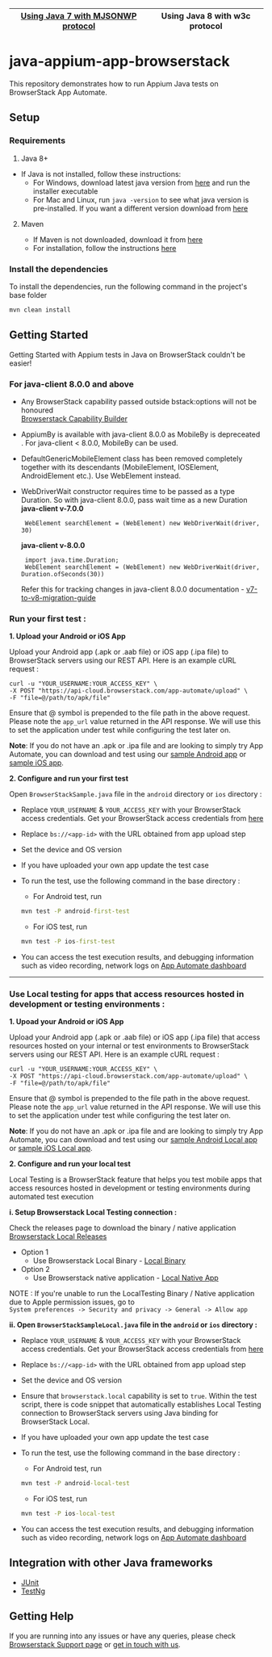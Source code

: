 | [Using Java 7 with MJSONWP protocol](./java_7/README.md) | Using Java 8 with w3c protocol |
|--------------------------------------------------------- | ------------------------------ |

# java-appium-app-browserstack

This repository demonstrates how to run Appium Java tests on BrowserStack App Automate.

## Setup

### Requirements

1. Java 8+

- If Java is not installed, follow these instructions:
    - For Windows, download latest java version from [here](https://java.com/en/download/) and run the installer executable
    - For Mac and Linux, run `java -version` to see what java version is pre-installed. If you want a different version download from [here](https://java.com/en/download/)

2. Maven

    - If Maven is not downloaded, download it from [here](https://maven.apache.org/download.cgi)
    - For installation, follow the instructions [here](https://maven.apache.org/install.html)

### Install the dependencies

To install the dependencies, run the following command in the project's base folder

```cmd
mvn clean install
```

## Getting Started

Getting Started with Appium tests in Java on BrowserStack couldn't be easier!

### For java-client 8.0.0 and above

- Any BrowserStack capability passed outside bstack:options will not be honoured \
[Browserstack Capability Builder](https://www.browserstack.com/app-automate/capabilities?tag=w3c)

- AppiumBy is available with java-client 8.0.0 as MobileBy is depreceated . For java-client < 8.0.0, MobileBy can be used.

- DefaultGenericMobileElement class has been removed completely together with its descendants (MobileElement, IOSElement, AndroidElement etc.). Use WebElement instead.

- WebDriverWait constructor requires time to be passed as a type Duration. So with java-client 8.0.0, pass wait time as a new Duration
    **java-client v-7.0.0**
    ```
     WebElement searchElement = (WebElement) new WebDriverWait(driver, 30)
    ```
    
    **java-client v-8.0.0**
    ```
     import java.time.Duration;
     WebElement searchElement = (WebElement) new WebDriverWait(driver, Duration.ofSeconds(30))
    ```
    
  Refer this for tracking changes in java-client 8.0.0 documentation - [v7-to-v8-migration-guide](https://github.com/appium/java-client/blob/master/docs/v7-to-v8-migration-guide.md#mobileelement)

### Run your first test :

**1. Upload your Android or iOS App**

Upload your Android app (.apk or .aab file) or iOS app (.ipa file) to BrowserStack servers using our REST API. Here is an example cURL request :

```
curl -u "YOUR_USERNAME:YOUR_ACCESS_KEY" \
-X POST "https://api-cloud.browserstack.com/app-automate/upload" \
-F "file=@/path/to/apk/file"
```

Ensure that @ symbol is prepended to the file path in the above request. Please note the `app_url` value returned in the API response. We will use this to set the application under test while configuring the test later on.

**Note**: If you do not have an .apk or .ipa file and are looking to simply try App Automate, you can download and test using our [sample Android app](https://www.browserstack.com/app-automate/sample-apps/android/WikipediaSample.apk) or [sample iOS app](https://www.browserstack.com/app-automate/sample-apps/ios/BStackSampleApp.ipa).

**2. Configure and run your first test**

Open `BrowserStackSample.java` file in the `android` directory or `ios` directory :

- Replace `YOUR_USERNAME` & `YOUR_ACCESS_KEY` with your BrowserStack access credentials. Get your BrowserStack access credentials from [here](https://www.browserstack.com/accounts/settings)

- Replace `bs://<app-id>` with the URL obtained from app upload step

- Set the device and OS version

- If you have uploaded your own app update the test case

- To run the test, use the following command in the base directory :

    - For Android test, run

    ```cmd
    mvn test -P android-first-test
    ```

    - For iOS test, run

    ```cmd
    mvn test -P ios-first-test
    ```

- You can access the test execution results, and debugging information such as video recording, network logs on [App Automate dashboard](https://app-automate.browserstack.com/dashboard)

---

### Use Local testing for apps that access resources hosted in development or testing environments :

**1. Upoad your Android or iOS App**

Upload your Android app (.apk or .aab file) or iOS app (.ipa file) that access resources hosted on your internal or test environments to BrowserStack servers using our REST API. Here is an example cURL request :

```
curl -u "YOUR_USERNAME:YOUR_ACCESS_KEY" \
-X POST "https://api-cloud.browserstack.com/app-automate/upload" \
-F "file=@/path/to/apk/file"
```

Ensure that @ symbol is prepended to the file path in the above request. Please note the `app_url` value returned in the API response. We will use this to set the application under test while configuring the test later on.

**Note**: If you do not have an .apk or .ipa file and are looking to simply try App Automate, you can download and test using our [sample Android Local app](https://www.browserstack.com/app-automate/sample-apps/android/LocalSample.apk) or [sample iOS Local app](https://www.browserstack.com/app-automate/sample-apps/ios/LocalSample.ipa).

**2. Configure and run your local test**

Local Testing is a BrowserStack feature that helps you test mobile apps that access resources hosted in development or testing environments during automated test execution

**i. Setup Browserstack Local Testing connection :**

Check the releases page to download the binary / native application [Browserstack Local Releases](https://www.browserstack.com/docs/local-testing/releases-and-downloads)

- Option 1
    - Use Browserstack Local Binary - [Local Binary](https://www.browserstack.com/docs/app-automate/appium/getting-started/java/local-testing)
- Option 2
    - Use Browserstack native application - [Local Native App](https://www.browserstack.com/docs/local-testing/local-app-upgrade-guide)


NOTE : If you're unable to run the LocalTesting Binary / Native application due to Apple permission issues, go to \
    ```
        System preferences -> Security and privacy -> General -> Allow app
    ```

**ii. Open `BrowserStackSampleLocal.java` file in the `android` or `ios` directory :**

- Replace `YOUR_USERNAME` & `YOUR_ACCESS_KEY` with your BrowserStack access credentials. Get your BrowserStack access credentials from [here](https://www.browserstack.com/accounts/settings)

- Replace `bs://<app-id>` with the URL obtained from app upload step

- Set the device and OS version

- Ensure that `browserstack.local` capability is set to `true`. Within the test script, there is code snippet that automatically establishes Local Testing connection to BrowserStack servers using Java binding for BrowserStack Local.

- If you have uploaded your own app update the test case

- To run the test, use the following command in the base directory :

    - For Android test, run

    ```cmd
    mvn test -P android-local-test
    ```

    - For iOS test, run

    ```cmd
    mvn test -P ios-local-test
    ```

- You can access the test execution results, and debugging information such as video recording, network logs on [App Automate dashboard](https://app-automate.browserstack.com/dashboard)


## Integration with other Java frameworks

- [JUnit](https://github.com/browserstack/junit-appium-app-browserstack)
- [TestNg](https://github.com/browserstack/testng-appium-app-browserstack)

## Getting Help

If you are running into any issues or have any queries, please check [Browserstack Support page](https://www.browserstack.com/support/app-automate) or [get in touch with us](https://www.browserstack.com/contact?ref=help).
